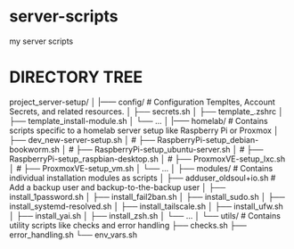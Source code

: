 # server-scripts
 my server scripts


# DIRECTORY TREE
project_server-setup/
│
|—— config/        # Configuration Templtes, Account Secrets, and related resources.
│   ├── secrets.sh
│   ├── template_.zshrc
│   ├── template_install-module.sh
│   └── ...
│
|—— homelab/        # Contains scripts specific to a homelab server setup like Raspberry Pi or Proxmox
│   ├── dev_new-server-setup.sh
│   # ├── RaspberryPi-setup_debian-bookworm.sh
│   # ├── RaspberryPi-setup_ubuntu-server.sh
│   # ├── RaspberryPi-setup_raspbian-desktop.sh
│   # ├── ProxmoxVE-setup_lxc.sh
│   # ├── ProxmoxVE-setup_vm.sh
│   └── ...
│
├── modules/       # Contains individual installation modules as scripts
│   ├── adduser_oldsoul+io.sh   # Add a backup user and backup-to-the-backup user
│   ├── install_1password.sh
│   ├── install_fail2ban.sh
│   ├── install_sudo.sh
│   ├── install_systemd-resolved.sh
│   ├── install_tailscale.sh
│   ├── install_ufw.sh
│   ├── install_yai.sh
│   ├── install_zsh.sh
│   └── ...
│
└── utils/         # Contains utility scripts like checks and error handling
    ├── checks.sh
    ├── error_handling.sh
    └── env_vars.sh